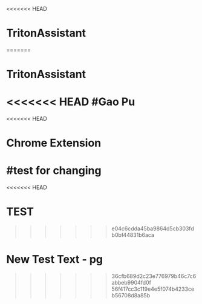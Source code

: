 <<<<<<< HEAD
# TritonAssistant
=======
# TritonAssistant
<<<<<<< HEAD
#Gao Pu
=======
<<<<<<< HEAD
# Chrome Extension
#test for changing
=======
<<<<<<< HEAD
# TEST

>>>>>>> e04c6cdda45ba9864d5cb303fdb0bf44831b6aca


# New Test Text - pg
>>>>>>> 36cfb689d2c23e776979b46c7c6abbeb9904fd0f
>>>>>>> 56f417cc3c119e4e5f074b4233ceb56708d8a85b
